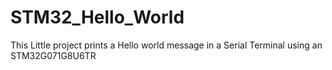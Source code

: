 # STM32_Hello_World
This Little project prints a Hello world message in a Serial Terminal using an STM32G071G8U6TR 
